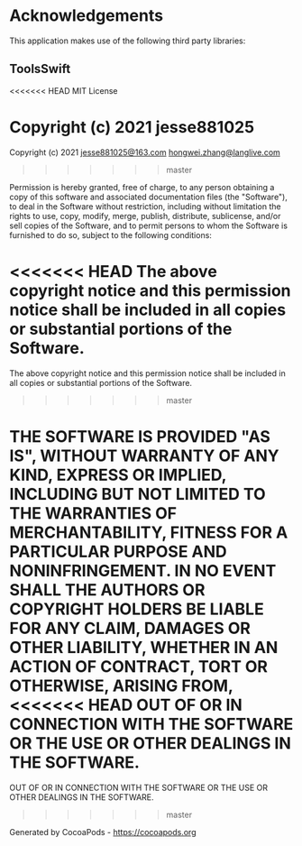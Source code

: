 # Acknowledgements
This application makes use of the following third party libraries:

## ToolsSwift

<<<<<<< HEAD
MIT License

Copyright (c) 2021 jesse881025
=======
Copyright (c) 2021 jesse881025@163.com <hongwei.zhang@langlive.com>
>>>>>>> master

Permission is hereby granted, free of charge, to any person obtaining a copy
of this software and associated documentation files (the "Software"), to deal
in the Software without restriction, including without limitation the rights
to use, copy, modify, merge, publish, distribute, sublicense, and/or sell
copies of the Software, and to permit persons to whom the Software is
furnished to do so, subject to the following conditions:

<<<<<<< HEAD
The above copyright notice and this permission notice shall be included in all
copies or substantial portions of the Software.
=======
The above copyright notice and this permission notice shall be included in
all copies or substantial portions of the Software.
>>>>>>> master

THE SOFTWARE IS PROVIDED "AS IS", WITHOUT WARRANTY OF ANY KIND, EXPRESS OR
IMPLIED, INCLUDING BUT NOT LIMITED TO THE WARRANTIES OF MERCHANTABILITY,
FITNESS FOR A PARTICULAR PURPOSE AND NONINFRINGEMENT. IN NO EVENT SHALL THE
AUTHORS OR COPYRIGHT HOLDERS BE LIABLE FOR ANY CLAIM, DAMAGES OR OTHER
LIABILITY, WHETHER IN AN ACTION OF CONTRACT, TORT OR OTHERWISE, ARISING FROM,
<<<<<<< HEAD
OUT OF OR IN CONNECTION WITH THE SOFTWARE OR THE USE OR OTHER DEALINGS IN THE
SOFTWARE.
=======
OUT OF OR IN CONNECTION WITH THE SOFTWARE OR THE USE OR OTHER DEALINGS IN
THE SOFTWARE.
>>>>>>> master

Generated by CocoaPods - https://cocoapods.org
